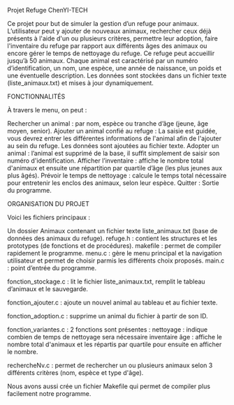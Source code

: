 Projet Refuge ChenYI-TECH

Ce projet pour but de simuler la gestion d’un refuge pour animaux. L’utilisateur peut y ajouter de nouveaux animaux, rechercher ceux déjà présents à l'aide d'un ou plusieurs critères, permettre leur adoption, faire l'inventaire du refuge par rapport aux différents âges des animaux ou encore gérer le temps de nettoyage du refuge.
Ce refuge peut accueillir jusqu’à 50 animaux. Chaque animal est caractérisé par un numéro d’identification, un nom, une espèce, une année de naissance, un poids et une éventuelle description. Les données sont stockées dans un fichier texte (liste_animaux.txt) et mises à jour dynamiquement.

FONCTIONNALITÉS 

À travers le menu, on peut :

Rechercher un animal : par nom, espèce ou tranche d’âge (jeune, âge moyen, senior).
Ajouter un animal confié au refuge : La saisie est guidée, vous devrez entrer les différentes informations de l'animal afin de l'ajouter au sein du refuge. Les données sont ajoutées au fichier texte.
Adopter un animal : l’animal est supprimé de la base, il suffit simplement de saisir son numéro d'identification.
Afficher l’inventaire : affiche le nombre total d'animaux et ensuite une répartition par quartile d’âge (les plus jeunes aux plus âgés).
Prévoir le temps de nettoyage : calcule le temps total nécessaire pour entretenir les enclos des animaux, selon leur espèce.
Quitter : Sortie du programme.

ORGANISATION DU PROJET

Voici les fichiers principaux :

Un dossier Animaux contenant un fichier texte liste_animaux.txt (base de données des animaux du refuge).
refuge.h : contient les structures et les prototypes (de fonctions et de procédures).
makefile : permet de compiler rapidement le programme.
menu.c : gère le menu principal et la navigation utilisateur et permet de choisir parmis les différents choix proposés.
main.c : point d’entrée du programme.

fonction_stockage.c : lit le fichier liste_animaux.txt, remplit le tableau d’animaux et le sauvegarde.

fonction_ajouter.c : ajoute un nouvel animal au tableau et au fichier texte.

fonction_adoption.c : supprime un animal du fichier à partir de son ID.

fonction_variantes.c : 2 fonctions sont présentes : nettoyage : indique combien de temps de nettoyage sera nécessaire
                                                    inventaire âge : affiche le nombre total d'animaux et les répartis par quartile pour ensuite en afficher le nombre.

rechercheNv.c : permet de rechercher un ou plusieurs animaux selon 3 différents critères (nom, espèce et type d'âge).

Nous avons aussi crée un fichier Makefile qui permet de compiler plus facilement notre programme.


